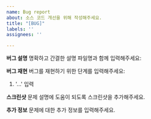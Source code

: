 ```yaml
---
name: Bug report
about: 소스 코드 개선을 위해 작성해주세요.
title: "[BUG]"
labels: ''
assignees: ''

---
```


**버그 설명**
명확하고 간결한 설명 파일명과 함께 입력해주세요:

**버그 재현**
버그를 재현하기 위한 단계를 입력해주세요:
1. '...' 입력

**스크린샷**
문제 설명에 도움이 되도록 스크린샷을 추가해주세요.

**추가 정보**
문제에 대한 추가 정보를 입력해주세요.
